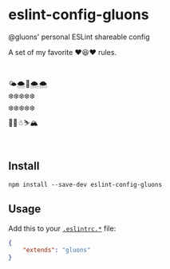 # eslint-config-gluons
@gluons' personal ESLint shareable config

A set of my favorite ❤️😆❤️ rules.

<br>

🌤🌨🚀🌨🌨  
❄️❄️❄️❄️❄️  
❄️❄️❄️❄️❄️  
🎄🎄☃⛷🏔

<br>

## Install
```
npm install --save-dev eslint-config-gluons
```

## Usage
Add this to your [`.eslintrc.*`](http://eslint.org/docs/user-guide/configuring#configuration-file-formats) file:
```json
{
	"extends": "gluons"
}
```
